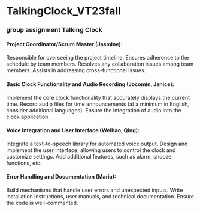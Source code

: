# TalkingClock_VT23fall

### group assignment Talking Clock

#### Project Coordinator/Scrum Master (Jasmine):
Responsible for overseeing the project timeline.
Ensures adherence to the schedule by team members.
Resolves any collaboration issues among team members.
Assists in addressing cross-functional issues.

#### Basic Clock Functionality and Audio Recording (Jocomin, Janice):
Implement the core clock functionality that accurately displays the current time.
Record audio files for time announcements (at a minimum in English, consider additional languages).
Ensure the integration of audio into the clock application.

#### Voice Integration and User Interface (Weihao, Qing):
Integrate a text-to-speech library for automated voice output.
Design and implement the user interface, allowing users to control the clock and customize settings.
Add additional features, such as alarm, snooze functions, etc.

#### Error Handling and Documentation (Maria):
Build mechanisms that handle user errors and unexpected inputs.
Write installation instructions, user manuals, and technical documentation.
Ensure the code is well-commented.
